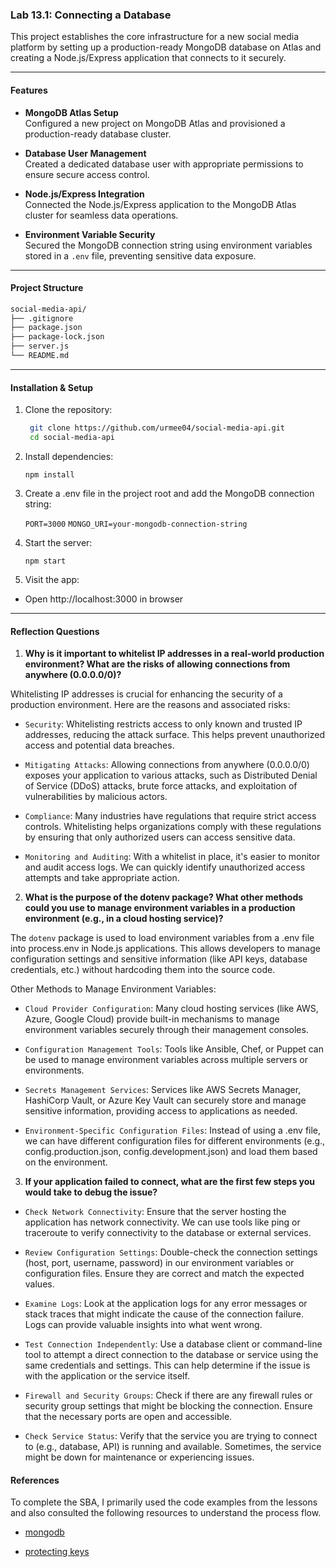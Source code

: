 ### Lab 13.1: Connecting a Database
This project establishes the core infrastructure for a new social media platform by setting up a production-ready MongoDB database on Atlas and creating a Node.js/Express application that connects to it securely.

---

#### Features

- **MongoDB Atlas Setup**  
  Configured a new project on MongoDB Atlas and provisioned a production-ready database cluster.  

- **Database User Management**  
  Created a dedicated database user with appropriate permissions to ensure secure access control.  

- **Node.js/Express Integration**  
  Connected the Node.js/Express application to the MongoDB Atlas cluster for seamless data operations.  

- **Environment Variable Security**  
  Secured the MongoDB connection string using environment variables stored in a `.env` file, preventing sensitive data exposure.  

---

#### Project Structure
```bash
social-media-api/
├── .gitignore
├── package.json
├── package-lock.json
├── server.js
└── README.md
```
---

#### Installation & Setup

1. Clone the repository:
   ```bash
    git clone https://github.com/urmee04/social-media-api.git
    cd social-media-api
   ```
2. Install dependencies:
   
   `npm install`

3. Create a .env file in the project root and add the MongoDB connection string:

   `PORT=3000`
   `MONGO_URI=your-mongodb-connection-string`  

4. Start the server:

   `npm start`

5. Visit the app: 
  - Open http://localhost:3000 in browser 
---
#### Reflection Questions

1. **Why is it important to whitelist IP addresses in a real-world production environment? What are the risks of allowing connections from anywhere (0.0.0.0/0)?**

Whitelisting IP addresses is crucial for enhancing the security of a production environment. Here are the reasons and associated risks:

- `Security`: Whitelisting restricts access to only known and trusted IP addresses, reducing the attack surface. This helps prevent unauthorized access and potential data breaches.

- `Mitigating Attacks`: Allowing connections from anywhere (0.0.0.0/0) exposes your application to various attacks, such as Distributed Denial of Service (DDoS) attacks, brute force attacks, and exploitation of vulnerabilities by malicious actors.

- `Compliance`: Many industries have regulations that require strict access controls. Whitelisting helps organizations comply with these regulations by ensuring that only authorized users can access sensitive data.

- `Monitoring and Auditing`: With a whitelist in place, it's easier to monitor and audit access logs. We can quickly identify unauthorized access attempts and take appropriate action.

2. **What is the purpose of the dotenv package? What other methods could you use to manage environment variables in a production environment (e.g., in a cloud hosting service)?**

The `dotenv` package is used to load environment variables from a .env file into process.env in Node.js applications. This allows developers to manage configuration settings and sensitive information (like API keys, database credentials, etc.) without hardcoding them into the source code.

Other Methods to Manage Environment Variables:

- `Cloud Provider Configuration`: Many cloud hosting services (like AWS, Azure, Google Cloud) provide built-in mechanisms to manage environment variables securely through their management consoles.

- `Configuration Management Tools`: Tools like Ansible, Chef, or Puppet can be used to manage environment variables across multiple servers or environments.

- `Secrets Management Services`: Services like AWS Secrets Manager, HashiCorp Vault, or Azure Key Vault can securely store and manage sensitive information, providing access to applications as needed.

- `Environment-Specific Configuration Files`: Instead of using a .env file, we can have different configuration files for different environments (e.g., config.production.json, config.development.json) and load them based on the environment.

3. **If your application failed to connect, what are the first few steps you would take to debug the issue?**

- `Check Network Connectivity`: Ensure that the server hosting the application has network connectivity. We can use tools like ping or traceroute to verify connectivity to the database or external services.

- `Review Configuration Settings`: Double-check the connection settings (host, port, username, password) in our environment variables or configuration files. Ensure they are correct and match the expected values.

- `Examine Logs`: Look at the application logs for any error messages or stack traces that might indicate the cause of the connection failure. Logs can provide valuable insights into what went wrong.

- `Test Connection Independently`: Use a database client or command-line tool to attempt a direct connection to the database or service using the same credentials and settings. This can help determine if the issue is with the application or the service itself.

- `Firewall and Security Groups`: Check if there are any firewall rules or security group settings that might be blocking the connection. Ensure that the necessary ports are open and accessible.

- `Check Service Status`: Verify that the service you are trying to connect to (e.g., database, API) is running and available. Sometimes, the service might be down for maintenance or experiencing issues.

#### References
To complete the SBA, I primarily used the code examples from the lessons and also consulted the following resources to understand the process flow.

- [mongodb](https://generalmotors.udemy.com/course/nodejs-express-mongodb-bootcamp/learn/lecture/15065024#overview)

- [protecting keys](https://www.twilio.com/en-us/blog/working-with-environment-variables-in-node-js-html)